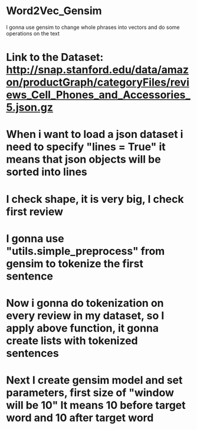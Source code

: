 # Word2Vec_Gensim
I gonna use gensim to change whole phrases into vectors and do some operations on the text
# Link to the Dataset: http://snap.stanford.edu/data/amazon/productGraph/categoryFiles/reviews_Cell_Phones_and_Accessories_5.json.gz
# When i want to load a json dataset i need to specify "lines = True" it means that json objects will be sorted into lines
# I check shape, it is very big, I check first review 
# I gonna use "utils.simple_preprocess" from gensim to tokenize the first sentence
# Now i gonna do tokenization on every review in my dataset, so I apply above function, it gonna create lists with tokenized sentences
# Next I create gensim model and set parameters, first size of "window will be 10"  It means 10 before target word and 10 after target word
